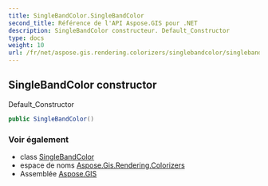 ```yaml
---
title: SingleBandColor.SingleBandColor
second_title: Référence de l'API Aspose.GIS pour .NET
description: SingleBandColor constructeur. Default_Constructor
type: docs
weight: 10
url: /fr/net/aspose.gis.rendering.colorizers/singlebandcolor/singlebandcolor/
---
```

## SingleBandColor constructor

Default_Constructor

```csharp
public SingleBandColor()
```

### Voir également

* class [SingleBandColor](../)
* espace de noms [Aspose.Gis.Rendering.Colorizers](../../singlebandcolor/)
* Assemblée [Aspose.GIS](../../../)


